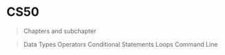 # CS50

> Chapters and subchapter

> Data Types
> Operators
> Conditional Statements
> Loops
> Command Line
